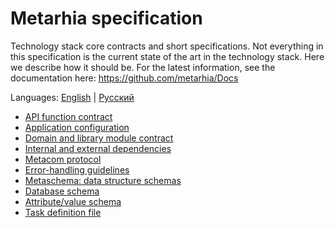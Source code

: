 # Metarhia specification

Technology stack core contracts and short specifications. Not everything in this
specification is the current state of the art in the technology stack. Here we
describe how it should be. For the latest information, see the documentation
here: https://github.com/metarhia/Docs

Languages: [English](README.md) | [Русский](README.ru.md)

- [API function contract](doc/API.md)
- [Application configuration](doc/Configuration.md)
- [Domain and library module contract](doc/Module.md)
- [Internal and external dependencies](doc/Dependency.md)
- [Metacom protocol](doc/Metacom.md)
- [Error-handling guidelines](doc/Error.md)
- [Metaschema: data structure schemas](doc/Metaschema.md)
- [Database schema](doc/Database.md)
- [Attribute/value schema](doc/Attribute.md)
- [Task definition file](doc/Task.md)
